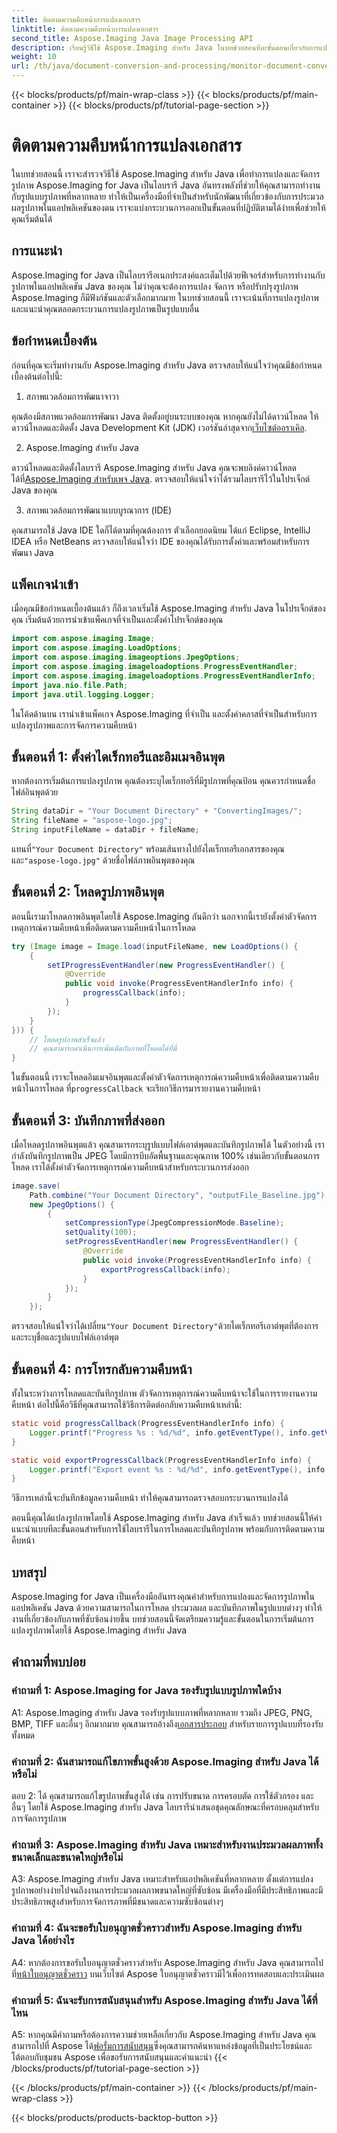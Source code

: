 ```yaml
---
title: ติดตามความคืบหน้าการแปลงเอกสาร
linktitle: ติดตามความคืบหน้าการแปลงเอกสาร
second_title: Aspose.Imaging Java Image Processing API
description: เรียนรู้วิธีใช้ Aspose.Imaging สำหรับ Java ในบทช่วยสอนทีละขั้นตอนเกี่ยวกับการแปลงและจัดการรูปภาพ
weight: 10
url: /th/java/document-conversion-and-processing/monitor-document-conversion-progress/
---
```


{{< blocks/products/pf/main-wrap-class >}}
{{< blocks/products/pf/main-container >}}
{{< blocks/products/pf/tutorial-page-section >}}

# ติดตามความคืบหน้าการแปลงเอกสาร

ในบทช่วยสอนนี้ เราจะสำรวจวิธีใช้ Aspose.Imaging สำหรับ Java เพื่อทำการแปลงและจัดการรูปภาพ Aspose.Imaging for Java เป็นไลบรารี Java อันทรงพลังที่ช่วยให้คุณสามารถทำงานกับรูปแบบรูปภาพที่หลากหลาย ทำให้เป็นเครื่องมือที่จำเป็นสำหรับนักพัฒนาที่เกี่ยวข้องกับการประมวลผลรูปภาพในแอปพลิเคชันของตน เราจะแบ่งกระบวนการออกเป็นขั้นตอนที่ปฏิบัติตามได้ง่ายเพื่อช่วยให้คุณเริ่มต้นได้

## การแนะนำ

Aspose.Imaging for Java เป็นไลบรารีอเนกประสงค์และเต็มไปด้วยฟีเจอร์สำหรับการทำงานกับรูปภาพในแอปพลิเคชัน Java ของคุณ ไม่ว่าคุณจะต้องการแปลง จัดการ หรือปรับปรุงรูปภาพ Aspose.Imaging ก็มีฟังก์ชันและตัวเลือกมากมาย ในบทช่วยสอนนี้ เราจะเน้นที่การแปลงรูปภาพและแนะนำคุณตลอดกระบวนการแปลงรูปภาพเป็นรูปแบบอื่น

## ข้อกำหนดเบื้องต้น

ก่อนที่คุณจะเริ่มทำงานกับ Aspose.Imaging สำหรับ Java ตรวจสอบให้แน่ใจว่าคุณมีข้อกำหนดเบื้องต้นต่อไปนี้:

1. สภาพแวดล้อมการพัฒนาจาวา

คุณต้องมีสภาพแวดล้อมการพัฒนา Java ติดตั้งอยู่บนระบบของคุณ หากคุณยังไม่ได้ดาวน์โหลด ให้ดาวน์โหลดและติดตั้ง Java Development Kit (JDK) เวอร์ชันล่าสุดจาก[เว็บไซต์ออราเคิล](https://www.oracle.com/java/technologies/javase-downloads).

2. Aspose.Imaging สำหรับ Java

 ดาวน์โหลดและติดตั้งไลบรารี Aspose.Imaging สำหรับ Java คุณจะพบลิงค์ดาวน์โหลดได้ที่[Aspose.Imaging สำหรับเพจ Java](https://releases.aspose.com/imaging/java/). ตรวจสอบให้แน่ใจว่าได้รวมไลบรารีไว้ในโปรเจ็กต์ Java ของคุณ

3. สภาพแวดล้อมการพัฒนาแบบบูรณาการ (IDE)

คุณสามารถใช้ Java IDE ใดก็ได้ตามที่คุณต้องการ ตัวเลือกยอดนิยม ได้แก่ Eclipse, IntelliJ IDEA หรือ NetBeans ตรวจสอบให้แน่ใจว่า IDE ของคุณได้รับการตั้งค่าและพร้อมสำหรับการพัฒนา Java

## แพ็คเกจนำเข้า

เมื่อคุณมีข้อกำหนดเบื้องต้นแล้ว ก็ถึงเวลาเริ่มใช้ Aspose.Imaging สำหรับ Java ในโปรเจ็กต์ของคุณ เริ่มต้นด้วยการนำเข้าแพ็คเกจที่จำเป็นและตั้งค่าโปรเจ็กต์ของคุณ

```java
import com.aspose.imaging.Image;
import com.aspose.imaging.LoadOptions;
import com.aspose.imaging.imageoptions.JpegOptions;
import com.aspose.imaging.imageloadoptions.ProgressEventHandler;
import com.aspose.imaging.imageloadoptions.ProgressEventHandlerInfo;
import java.nio.file.Path;
import java.util.logging.Logger;
```

ในโค้ดด้านบน เรานำเข้าแพ็คเกจ Aspose.Imaging ที่จำเป็น และตั้งค่าคลาสที่จำเป็นสำหรับการแปลงรูปภาพและการจัดการความคืบหน้า

## ขั้นตอนที่ 1: ตั้งค่าไดเร็กทอรีและอิมเมจอินพุต

หากต้องการเริ่มต้นการแปลงรูปภาพ คุณต้องระบุไดเร็กทอรีที่มีรูปภาพที่คุณป้อน คุณควรกำหนดชื่อไฟล์อินพุตด้วย

```java
String dataDir = "Your Document Directory" + "ConvertingImages/";
String fileName = "aspose-logo.jpg";
String inputFileName = dataDir + fileName;
```

 แทนที่`"Your Document Directory"` พร้อมเส้นทางไปยังไดเร็กทอรีเอกสารของคุณและ`"aspose-logo.jpg"` ด้วยชื่อไฟล์ภาพอินพุตของคุณ

## ขั้นตอนที่ 2: โหลดรูปภาพอินพุต

ตอนนี้เรามาโหลดภาพอินพุตโดยใช้ Aspose.Imaging กันดีกว่า นอกจากนี้เรายังตั้งค่าตัวจัดการเหตุการณ์ความคืบหน้าเพื่อติดตามความคืบหน้าในการโหลด

```java
try (Image image = Image.load(inputFileName, new LoadOptions() {
    {
        setIProgressEventHandler(new ProgressEventHandler() {
            @Override
            public void invoke(ProgressEventHandlerInfo info) {
                progressCallback(info);
            }
        });
    }
})) {
    // โหลดรูปภาพสำเร็จแล้ว
    // คุณสามารถดำเนินการเพิ่มเติมกับภาพที่โหลดได้ที่นี่
}
```

 ในขั้นตอนนี้ เราจะโหลดอิมเมจอินพุตและตั้งค่าตัวจัดการเหตุการณ์ความคืบหน้าเพื่อติดตามความคืบหน้าในการโหลด ที่`progressCallback` จะเรียกวิธีการมารายงานความคืบหน้า

## ขั้นตอนที่ 3: บันทึกภาพที่ส่งออก

เมื่อโหลดรูปภาพอินพุตแล้ว คุณสามารถระบุรูปแบบไฟล์เอาต์พุตและบันทึกรูปภาพได้ ในตัวอย่างนี้ เรากำลังบันทึกรูปภาพเป็น JPEG โดยมีการบีบอัดพื้นฐานและคุณภาพ 100% เช่นเดียวกับขั้นตอนการโหลด เราได้ตั้งค่าตัวจัดการเหตุการณ์ความคืบหน้าสำหรับกระบวนการส่งออก

```java
image.save(
    Path.combine("Your Document Directory", "outputFile_Baseline.jpg"),
    new JpegOptions() {
        {
            setCompressionType(JpegCompressionMode.Baseline);
            setQuality(100);
            setProgressEventHandler(new ProgressEventHandler() {
                @Override
                public void invoke(ProgressEventHandlerInfo info) {
                    exportProgressCallback(info);
                }
            });
        }
    });
```

 ตรวจสอบให้แน่ใจว่าได้เปลี่ยน`"Your Document Directory"`ด้วยไดเร็กทอรีเอาต์พุตที่ต้องการและระบุชื่อและรูปแบบไฟล์เอาต์พุต

## ขั้นตอนที่ 4: การโทรกลับความคืบหน้า

ทั้งในระหว่างการโหลดและบันทึกรูปภาพ ตัวจัดการเหตุการณ์ความคืบหน้าจะใช้ในการรายงานความคืบหน้า ต่อไปนี้คือวิธีที่คุณสามารถใช้วิธีการติดต่อกลับความคืบหน้าเหล่านี้:

```java
static void progressCallback(ProgressEventHandlerInfo info) {
    Logger.printf("Progress %s : %d/%d", info.getEventType(), info.getValue(), info.getMaxValue());
}

static void exportProgressCallback(ProgressEventHandlerInfo info) {
    Logger.printf("Export event %s : %d/%d", info.getEventType(), info.getValue(), info.getMaxValue());
}
```

วิธีการเหล่านี้จะบันทึกข้อมูลความคืบหน้า ทำให้คุณสามารถตรวจสอบกระบวนการแปลงได้

ตอนนี้คุณได้แปลงรูปภาพโดยใช้ Aspose.Imaging สำหรับ Java สำเร็จแล้ว บทช่วยสอนนี้ให้คำแนะนำแบบทีละขั้นตอนสำหรับการใช้ไลบรารีในการโหลดและบันทึกรูปภาพ พร้อมกับการติดตามความคืบหน้า

## บทสรุป

Aspose.Imaging for Java เป็นเครื่องมืออันทรงคุณค่าสำหรับการแปลงและจัดการรูปภาพในแอปพลิเคชัน Java ด้วยความสามารถในการโหลด ประมวลผล และบันทึกภาพในรูปแบบต่างๆ ทำให้งานที่เกี่ยวข้องกับภาพที่ซับซ้อนง่ายขึ้น บทช่วยสอนนี้จัดเตรียมความรู้และขั้นตอนในการเริ่มต้นการแปลงรูปภาพโดยใช้ Aspose.Imaging สำหรับ Java

## คำถามที่พบบ่อย

### คำถามที่ 1: Aspose.Imaging for Java รองรับรูปแบบรูปภาพใดบ้าง

A1: Aspose.Imaging สำหรับ Java รองรับรูปแบบภาพที่หลากหลาย รวมถึง JPEG, PNG, BMP, TIFF และอื่นๆ อีกมากมาย คุณสามารถอ้างถึง[เอกสารประกอบ](https://reference.aspose.com/imaging/java/) สำหรับรายการรูปแบบที่รองรับทั้งหมด

### คำถามที่ 2: ฉันสามารถแก้ไขภาพขั้นสูงด้วย Aspose.Imaging สำหรับ Java ได้หรือไม่

ตอบ 2: ได้ คุณสามารถแก้ไขรูปภาพขั้นสูงได้ เช่น การปรับขนาด การครอบตัด การใช้ตัวกรอง และอื่นๆ โดยใช้ Aspose.Imaging สำหรับ Java ไลบรารีนำเสนอชุดคุณลักษณะที่ครอบคลุมสำหรับการจัดการรูปภาพ

### คำถามที่ 3: Aspose.Imaging สำหรับ Java เหมาะสำหรับงานประมวลผลภาพทั้งขนาดเล็กและขนาดใหญ่หรือไม่

A3: Aspose.Imaging สำหรับ Java เหมาะสำหรับแอปพลิเคชันที่หลากหลาย ตั้งแต่การแปลงรูปภาพอย่างง่ายไปจนถึงงานการประมวลผลภาพขนาดใหญ่ที่ซับซ้อน มีเครื่องมือที่มีประสิทธิภาพและมีประสิทธิภาพสูงสำหรับการจัดการภาพที่มีขนาดและความซับซ้อนต่างๆ

### คำถามที่ 4: ฉันจะขอรับใบอนุญาตชั่วคราวสำหรับ Aspose.Imaging สำหรับ Java ได้อย่างไร

 A4: หากต้องการขอรับใบอนุญาตชั่วคราวสำหรับ Aspose.Imaging สำหรับ Java คุณสามารถไปที่[หน้าใบอนุญาตชั่วคราว](https://purchase.aspose.com/temporary-license/) บนเว็บไซต์ Aspose ใบอนุญาตชั่วคราวมีไว้เพื่อการทดสอบและประเมินผล

### คำถามที่ 5: ฉันจะรับการสนับสนุนสำหรับ Aspose.Imaging สำหรับ Java ได้ที่ไหน

 A5: หากคุณมีคำถามหรือต้องการความช่วยเหลือเกี่ยวกับ Aspose.Imaging สำหรับ Java คุณสามารถไปที่ Aspose ได้[ฟอรั่มการสนับสนุน](https://forum.aspose.com/)ซึ่งคุณสามารถค้นหาแหล่งข้อมูลที่เป็นประโยชน์และโต้ตอบกับชุมชน Aspose เพื่อขอรับการสนับสนุนและคำแนะนำ
{{< /blocks/products/pf/tutorial-page-section >}}

{{< /blocks/products/pf/main-container >}}
{{< /blocks/products/pf/main-wrap-class >}}

{{< blocks/products/products-backtop-button >}}
